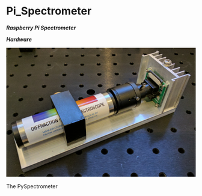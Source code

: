 # Pi_Spectrometer

***Raspberry Pi Spectrometer***

***Hardware***

![Screenshot](media/scope.png)

The PySpectrometer


